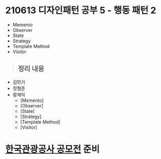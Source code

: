 # 210613 디자인패턴 공부 5 - 행동 패턴 2

- Memento
- Observer
- State
- Strategy
- Template Method
- Visitor

> ## 정리 내용
- 김민기
- 정형준
- 황재익
  - [Memento]
  - [Observer]
  - [State]
  - [Strategy]
  - [Template Method]
  - [Visitor]


# [한국관광공사 공모전](https://www.2021tourapi.com/sub04.php) 준비
